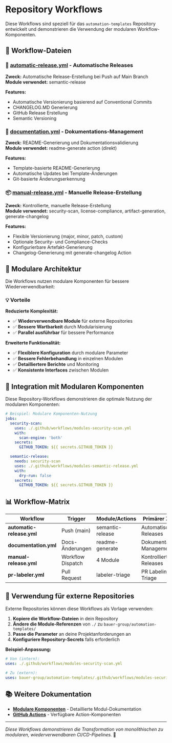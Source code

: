 # Repository Workflows

Diese Workflows sind speziell für das `automation-templates` Repository entwickelt und demonstrieren die Verwendung der modularen Workflow-Komponenten.

## 📁 Workflow-Dateien

### 🔄 [automatic-release.yml](./automatic-release.yml) - Automatische Releases
**Zweck:** Automatische Release-Erstellung bei Push auf Main Branch  
**Module verwendet:** semantic-release

**Features:**
- Automatische Versionierung basierend auf Conventional Commits
- CHANGELOG.MD Generierung
- GitHub Release Erstellung
- Semantic Versioning

### 📄 [documentation.yml](./documentation.yml) - Dokumentations-Management
**Zweck:** README-Generierung und Dokumentationsvalidierung  
**Module verwendet:** readme-generate action (direkt)

**Features:**
- Template-basierte README-Generierung
- Automatische Updates bei Template-Änderungen
- Git-basierte Änderungserkennung

### 📦 [manual-release.yml](./manual-release.yml) - Manuelle Release-Erstellung
**Zweck:** Kontrollierte, manuelle Release-Erstellung  
**Module verwendet:** security-scan, license-compliance, artifact-generation, generate-changelog

**Features:**
- Flexible Versionierung (major, minor, patch, custom)
- Optionale Security- und Compliance-Checks
- Konfigurierbare Artefakt-Generierung
- Changelog-Generierung mit generate-changelog Action

## 🧩 Modulare Architektur

Die Workflows nutzen modulare Komponenten für bessere Wiederverwendbarkeit:

### 💡 Vorteile

**Reduzierte Komplexität:**
- ✅ **Wiederverwendbare Module** für externe Repositories
- ✅ **Bessere Wartbarkeit** durch Modularisierung
- ✅ **Parallel ausführbar** für bessere Performance

**Erweiterte Funktionalität:**
- ✅ **Flexiblere Konfiguration** durch modulare Parameter
- ✅ **Bessere Fehlerbehandlung** in einzelnen Modulen
- ✅ **Detailliertere Berichte** und Monitoring
- ✅ **Konsistente Interfaces** zwischen Modulen

## 🔗 Integration mit Modularen Komponenten

Diese Repository-Workflows demonstrieren die optimale Nutzung der modularen Komponenten:

```yaml
# Beispiel: Modulare Komponenten-Nutzung
jobs:
  security-scan:
    uses: ./.github/workflows/modules-security-scan.yml
    with:
      scan-engine: 'both'
    secrets:
      GITHUB_TOKEN: ${{ secrets.GITHUB_TOKEN }}

  semantic-release:
    needs: security-scan
    uses: ./.github/workflows/modules-semantic-release.yml
    with:
      dry-run: false
    secrets:
      GITHUB_TOKEN: ${{ secrets.GITHUB_TOKEN }}
```

## 📊 Workflow-Matrix

| Workflow | Trigger | Module/Actions | Primärer Zweck |
|----------|---------|----------------|----------------|
| **automatic-release.yml** | Push (main) | semantic-release | Automatische Releases |
| **documentation.yml** | Docs-Änderungen | readme-generate | Dokumentations-Management |
| **manual-release.yml** | Workflow Dispatch | 4 Module | Kontrollierte Releases |
| **pr-labeler.yml** | Pull Request | labeler-triage | PR Labeling & Triage |

## 🚀 Verwendung für externe Repositories

Externe Repositories können diese Workflows als Vorlage verwenden:

1. **Kopiere die Workflow-Dateien** in dein Repository
2. **Ändere die Module-Referenzen** von `./` zu `bauer-group/automation-templates/`
3. **Passe die Parameter** an deine Projektanforderungen an
4. **Konfiguriere Repository-Secrets** falls erforderlich

**Beispiel-Anpassung:**
```yaml
# Von (intern):
uses: ./.github/workflows/modules-security-scan.yml

# Zu (extern):
uses: bauer-group/automation-templates/.github/workflows/modules-security-scan.yml@main
```

## 📚 Weitere Dokumentation

- **[Modulare Komponenten](./MODULES-README.MD)** - Detaillierte Modul-Dokumentation
- **[GitHub Actions](../actions/README.MD)** - Verfügbare Action-Komponenten

---

*Diese Workflows demonstrieren die Transformation von monolithischen zu modularen, wiederverwendbaren CI/CD-Pipelines.* 🧩
